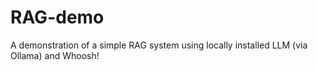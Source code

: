 # RAG-demo
A demonstration of a simple RAG system using locally installed LLM (via Ollama) and Whoosh!
